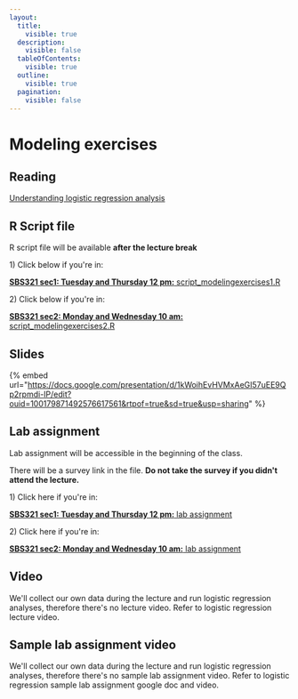 ```yaml
---
layout:
  title:
    visible: true
  description:
    visible: false
  tableOfContents:
    visible: true
  outline:
    visible: true
  pagination:
    visible: false
---
```


# Modeling exercises

## Reading

[Understanding logistic regression analysis](https://drive.google.com/open?id=1avS7fM-15CZl8Qy1nOv2fcxE0aDE0_xn\&usp=drive_fs)

## R Script file

R script file will be available **after the lecture break**

1\) Click below if you're in:&#x20;

[**SBS321 sec1: Tuesday and Thursday 12 pm:** script\_modelingexercises1.R](https://drive.google.com/file/d/1_hwhZ5Ayd9IYCtthpHfrS9MddEnHGrCg/view?usp=sharing)&#x20;

2\) Click below if you're in:&#x20;

[**SBS321 sec2: Monday and Wednesday 10 am:** script\_modelingexercises2.R ](https://drive.google.com/file/d/1al9H_HicR5JtFz_CHi66908yeNVpvTM1/view?usp=sharing)

## Slides

{% embed url="https://docs.google.com/presentation/d/1kWoihEvHVMxAeGI57uEE9Qp2rpmdi-IP/edit?ouid=100179871492576617561&rtpof=true&sd=true&usp=sharing" %}

## Lab assignment

Lab assignment will be accessible in the beginning of the class.&#x20;

There will be a survey link in the file. **Do not take the survey if you didn't attend the lecture.**

1\) Click here if you're in:&#x20;

[**SBS321 sec1: Tuesday and Thursday 12 pm:** lab assignment ](https://docs.google.com/document/d/1_gqecHP0YBIsCD7kzS_-tjJ0LsV0E3SR/edit?usp=sharing\&ouid=100179871492576617561\&rtpof=true\&sd=true)

2\) Click here if you're in:&#x20;

[**SBS321 sec2: Monday and Wednesday 10 am:** lab assignment](https://docs.google.com/document/d/1RDO-YNL8Nnd7SOMPIA5aolUtNYUgZ13S/edit?usp=sharing\&ouid=100179871492576617561\&rtpof=true\&sd=true)

## Video

We'll collect our own data during the lecture and run logistic regression analyses, therefore there's no lecture video. Refer to logistic regression lecture video.

## Sample lab assignment video

We'll collect our own data during the lecture and run logistic regression analyses, therefore there's no sample lab assignment video. Refer to logistic regression sample lab assignment google doc and video.
